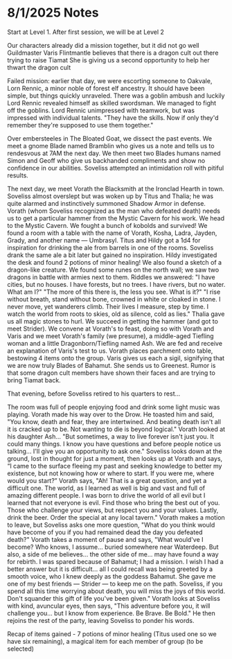 # 8/1/2025 Notes
Start at Level 1. After first session, we will be at Level 2

Our characters already did a mission together, but it did not go well
Guildmaster Varis Flintmantle believes that there is a dragon cult out there trying to raise Tiamat
She is giving us a second opportunity to help her thwart the dragon cult

Failed mission: earlier that day, we were escorting someone to Oakvale, Lorn Rennic, a minor noble of forest elf ancestry. It should have been simple, but things quickly unraveled. There was a goblin ambush and luckily Lord Rennic revealed himself as skilled swordsman. We managed to fight off the goblins. Lord Rennic unimpressed with teamwork, but was impressed with individual talents. "They have the skills. Now if only they'd remember they're supposed to use them together."

Over embersteeles in The Bloated Goat, we dissect the past events. We meet a gnome Blade named Bramblin who gives us a note and tells us to rendesvous at 7AM the next day. We then meet two Blades humans named Simon and Geoff who give us backhanded compliments and show no confidence in our abilities. Soveliss attempted an intimidation roll with pitiful results.

The next day, we meet Vorath the Blacksmith at the Ironclad Hearth in town. Soveliss almost overslept but was woken up by Titus and Thalia; he was quite alarmed and instinctively summoned Shadow Armor in defense. Vorath (whom Soveliss recognized as the man who defeated death) needs us to get a particular hammer from the Mystic Cavern for his work. We head to the Mystic Cavern. We fought a bunch of kobolds and survived! We found a room with a table with the name of Vorath, Kosha, Ladra, Jayden, Grady, and another name — Umbrasyl. Titus and Hildy got a 1d4 for inspiration for drinking the ale from barrels in one of the rooms. Soveliss drank the same ale a bit later but gained no inspiration. Hildy investigated the desk and found 2 potions of minor healing! We also found a sketch of a dragon-like creature. We found some runes on the north wall; we saw two dragons in battle with armies next to them. Riddles we answered: "I have cities, but no houses. I have forests, but no trees. I have rivers, but no water. What am I?" "The more of this there is, the less you see. What is it?" "I rise without breath, stand without bone, crowned in white or cloaked in stone. I never move, yet wanderers climb. Their lives I measure, step by time. I watch the world from roots to skies, old as silence, cold as lies." Thalia gave us all magic stones to hurl. 
We succeed in getting the hammer (and got to meet Strider). We convene at Vorath's to feast, doing so with Vorath and Varis and we meet Vorath's family (we presume), a middle-aged Tiefling woman and a little Dragonborn/Tiefling named Ash. We are fed and receive an explanation of Varis's test to us. Vorath places parchment onto table, bestowing 4 items onto the group. Varis gives us each a sigil, signifying that we are now truly Blades of Bahamut. She sends us to Greenest. Rumor is that some dragon cult members have shown their faces and are trying to bring Tiamat back.

That evening, before Soveliss retired to his quarters to rest...

The room was full of people enjoying food and drink some light music was playing. Vorath made his way over to the Drow. He toasted him and said, "You know, death and fear, they are intertwined. And beating death isn't all it is cracked up to be. Not wanting to die is beyond logical." Vorath looked at his daughter Ash... "But sometimes, a way to live forever isn't just you. It could many things. I know you have questions and before people notice us talking... I'll give you an opportunity to ask one." Soveliss looks down at the ground, lost in thought for just a moment, then looks up at Vorath and says, “I came to the surface fleeing my past and seeking knowledge to better my existence, but not knowing how or where to start. If you were me, where would you start?” Vorath says, "Ah! That is a great question, and yet a difficult one. The world, as I learned as well is big and vast and full of amazing different people. I was born to drive the world of all evil but I learned that not everyone is evil. Find those who bring the best out of you. Those who challenge your views, but respect you and your values. Lastly, drink the beer. Order the special at any local tavern." Vorath makes a motion to leave, but Soveliss asks one more question, "What do you think would have become of you if you had remained dead the day you defeated death?" Vorath takes a moment of pause and says, "What would've I become? Who knows, I assume... buried somewhere near Waterdeep. But also, a side of me believes... the other side of me... may have found a way for rebirth. I was spared because of Bahamut; I had a mission. I wish I had a better answer but it is difficult... all I could recall was being greeted by a smooth voice, who I knew deeply as the goddess Bahamut. She gave me one of my best friends — Strider — to keep me on the path. Soveliss, if you spend all this time worrying about death, you will miss the joys of this world. Don't squander this gift of life you've been given." Vorath looks at Soveliss with kind, avuncular eyes, then says, "This adventure before you, it will challenge you... but I know from experience. Be Brave. Be Bold." He then rejoins the rest of the party, leaving Soveliss to ponder his words.

Recap of items gained - 7 potions of minor healing (Titus used one so we have six remaining), a magical item for each member of group (to be selected)


